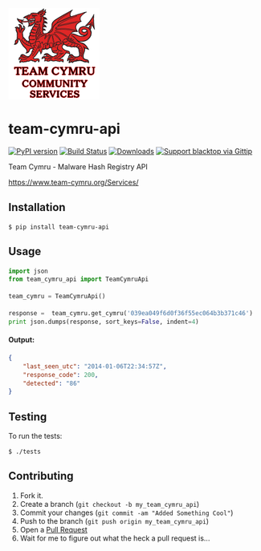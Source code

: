 ![cymru-api logo](https://raw.githubusercontent.com/blacktop/team-cymru-api/master/doc/logo.png)

team-cymru-api
=========
[![PyPI version](https://badge.fury.io/py/team-cymru-api.svg)](http://badge.fury.io/py/team-cymru-api) [![Build Status](https://travis-ci.org/blacktop/team-cymru-api.svg?branch=master)](https://travis-ci.org/blacktop/team-cymru-api) [![Downloads](https://pypip.in/download/team-cymru-api/badge.png)](https://pypi.python.org/pypi/team-cymru-api/) [![Support blacktop via Gittip](http://img.shields.io/gittip/blacktop.svg)](https://www.gittip.com/blacktop/)

Team Cymru - Malware Hash Registry API

https://www.team-cymru.org/Services/

Installation
-----------

    $ pip install team-cymru-api


Usage
-----
```python
import json
from team_cymru_api import TeamCymruApi

team_cymru = TeamCymruApi()

response =  team_cymru.get_cymru('039ea049f6d0f36f55ec064b3b371c46')
print json.dumps(response, sort_keys=False, indent=4)
```

#### Output:
```json
{
    "last_seen_utc": "2014-01-06T22:34:57Z",
    "response_code": 200,
    "detected": "86"
}
```

Testing
-------

To run the tests:

    $ ./tests

Contributing
------------

1. Fork it.
2. Create a branch (`git checkout -b my_team_cymru_api`)
3. Commit your changes (`git commit -am "Added Something Cool"`)
4. Push to the branch (`git push origin my_team_cymru_api`)
5. Open a [Pull Request](https://github.com/blacktop/team-cymru-api/pulls)
6. Wait for me to figure out what the heck a pull request is...

